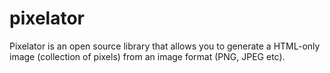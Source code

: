 pixelator
=========

Pixelator is an open source library that allows you to generate a HTML-only image (collection of pixels) from an image format (PNG, JPEG etc).
